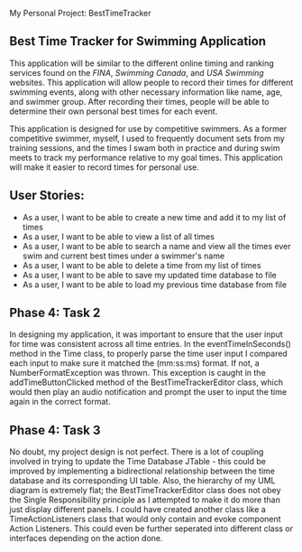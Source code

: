  My Personal Project: BestTimeTracker

## Best Time Tracker for Swimming Application

This application will be similar to the different online timing and ranking services found on the *FINA*, *Swimming 
Canada*, and *USA Swimming* websites. This application will allow people to record their times for different swimming 
events, along with other necessary information like name, age, and swimmer group. After recording their times, people 
will be able to determine their own personal best times for each event.

This application is designed for use by competitive swimmers. As a former competitive swimmer, myself, I used to 
frequently document sets from my training sessions, and the times I swam both in practice and during swim meets to 
track my performance relative to my goal times. This application will make it easier to record times for personal use. 

## User Stories:

- As a user, I want to be able to create a new time and add it to my list of times
- As a user, I want to be able to view a list of all times
- As a user, I want to be able to search a name and view all the times ever swim and current best times under a 
swimmer's name
- As a user, I want to be able to delete a time from my list of times
- As a user, I want to be able to save my updated time database to file
- As a user, I want to be able to load my previous time database from file

## Phase 4: Task 2

In designing my application, it was important to ensure that the user input for time was consistent across all time 
entries. In the eventTimeInSeconds() method in the Time class, to properly parse the time user input I compared each 
input to make sure it matched the (mm:ss:ms) format. If not, a NumberFormatException was thrown. This exception 
is caught in the addTimeButtonClicked method of the BestTimeTrackerEditor class, which would then play an 
audio notification and prompt the user to input the time again in the correct format.

## Phase 4: Task 3

No doubt, my project design is not perfect. There is a lot of coupling involved in trying to update the Time Database 
JTable - this could be improved by implementing a bidirectional relationship between the time database and its 
corresponding UI table. Also, the hierarchy of my UML diagram is extremely flat; the BestTimeTrackerEditor class does 
not obey the Single Responsibility principle as I attempted to make it do more than just display different panels. I 
could have created another class like a TimeActionListeners class that would only contain and evoke component Action 
Listeners. This could even be further seperated into different class or interfaces depending on the action done.  